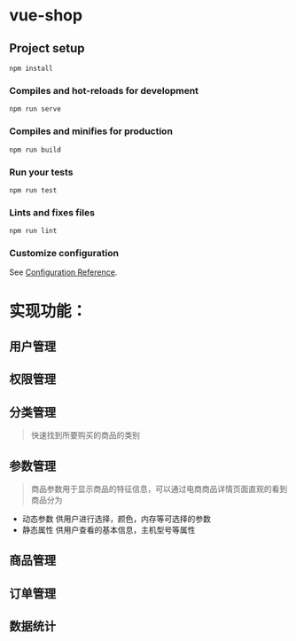 # vue-shop

## Project setup
```
npm install
```

### Compiles and hot-reloads for development
```
npm run serve
```

### Compiles and minifies for production
```
npm run build
```

### Run your tests
```
npm run test
```

### Lints and fixes files
```
npm run lint
```

### Customize configuration
See [Configuration Reference](https://cli.vuejs.org/config/).

# 实现功能：

## 用户管理
## 权限管理
## 分类管理
> 快速找到所要购买的商品的类别
## 参数管理
> 商品参数用于显示商品的特征信息，可以通过电商商品详情页面直观的看到
商品分为
- 动态参数
    供用户进行选择，颜色，内存等可选择的参数
- 静态属性
    供用户查看的基本信息，主机型号等属性
## 商品管理
## 订单管理
## 数据统计